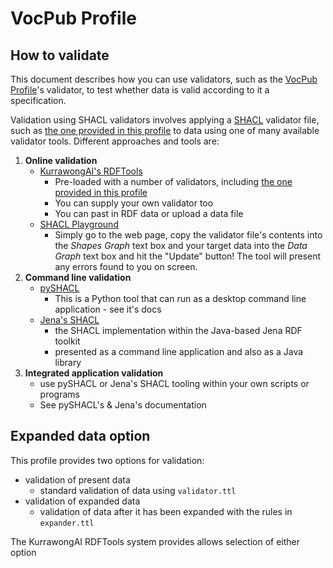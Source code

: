 # VocPub Profile
## How to validate

This document describes how you can use validators, such as the [VocPub Profile](https://linked.data.gov.au/def/vocpub)'s validator, to test whether data is valid according to it a specification.

Validation using SHACL validators involves applying a [SHACL](https://www.w3.org/TR/shacl/) validator file, such as [the one provided in this profile](https://linked.data.gov.au/def/vocpub/validator) to data using one of many available validator tools. Different approaches and tools are:

1. **Online validation**
    * [KurrawongAI's RDFTools](http://rdftools.dev.kurrawong.ai)
      * Pre-loaded with a number of validators, including [the one provided in this profile](https://linked.data.gov.au/def/vocpub/validator)
      * You can supply your own validator too
      * You can past in RDF data or upload a data file
    * [SHACL Playground](https://shacl.org/playground/)
        * Simply go to the web page, copy the validator file's contents into the _Shapes Graph_ text box and your target data into the _Data Graph_ text box and hit the "Update" button! The tool will present any errors found to you on screen.
3. **Command line validation**
    * [pySHACL](https://github.com/RDFLib/pySHACL)
        * This is a Python tool that can run as a desktop command line application - see it's docs
    * [Jena's SHACL](https://jena.apache.org/documentation/shacl/index.html)
        * the SHACL implementation within the Java-based Jena RDF toolkit
        * presented as a command line application and also as a Java library
4. **Integrated application validation**
    * use pySHACL or Jena's SHACL tooling within your own scripts or programs
    * See pySHACL's & Jena's documentation

## Expanded data option

This profile provides two options for validation: 

* validation of present data
    * standard validation of data using `validator.ttl`
* validation of expanded data
    * validation of data after it has been expanded with the rules in `expander.ttl`

The KurrawongAI RDFTools system provides allows selection of either option